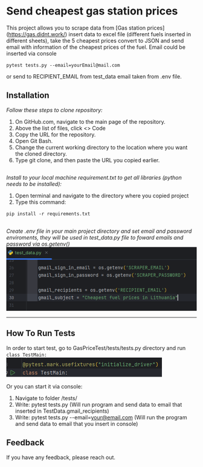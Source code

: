 
# Send cheapest gas station prices

This project allows you to scrape data from [Gas station prices] (https://gas.didnt.work/) insert data to excel file (different fuels inserted in different sheets), take the 5 cheapest prices convert to JSON and send email with information of the cheapest prices of the fuel. Email could be inserted via console  
```commandline
pytest tests.py --email=yourEmail@mail.com
```
or send to RECIPIENT_EMAIL from test_data email taken from .env file.

## Installation

*Follow these steps to clone repository:*

1. On GitHub.com, navigate to the main page of the repository.
2. Above the list of files, click <> Code
3. Copy the URL for the repository.
4. Open Git Bash.
5. Change the current working directory to the location where you want the cloned directory.
6. Type git clone, and then paste the URL you copied earlier. 
##

*Install to your local machine requirement.txt to get all libraries (python needs to be installed):*

1. Open terminal and navigate to the directory where you copied project
2. Type this command: 
```
pip install -r requirements.txt
```
##

*Create .env file in your main project directory and set email and password enviroments, they will be used in test_data.py file to foward emails and password via os.getenv()*
![img.png](img.png)

___


## How To Run Tests

In order to start test, go to GasPriceTest/tests/tests.py directory and run 
`
class TestMain:
`
![img_1.png](img_1.png)

Or you can start it via console: 
1. Navigate to folder /tests/ 
2. Write: pytest tests.py (Will run program and send data to email that inserted in TestData.gmail_recipients)
3. Write: pytest tests.py --email=your@email.com (Will run the program and send data to email that you insert in console)

## Feedback

If you have any feedback, please reach out.


